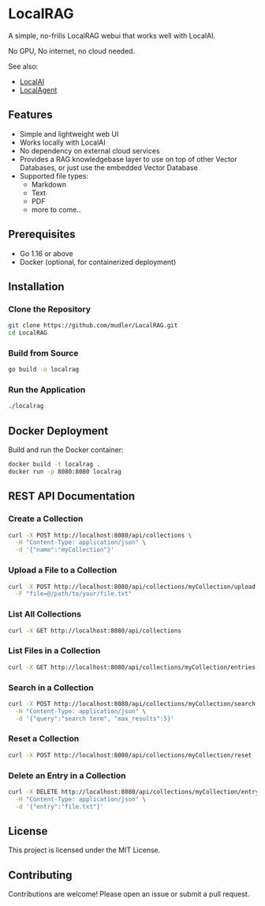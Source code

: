 # LocalRAG

A simple, no-frills LocalRAG webui that works well with LocalAI.

No GPU, No internet, no cloud needed.

See also:

- [LocalAI](https://github.com/mudler/LocalAI)
- [LocalAgent](https://github.com/mudler/LocalAgent)

## Features

- Simple and lightweight web UI
- Works locally with LocalAI
- No dependency on external cloud services
- Provides a RAG knowledgebase layer to use on top of other Vector Databases, or just use the embedded Vector Database
- Supported file types:
  - Markdown
  - Text
  - PDF
  - more to come..

## Prerequisites
- Go 1.16 or above
- Docker (optional, for containerized deployment)

## Installation

### Clone the Repository
```sh
git clone https://github.com/mudler/LocalRAG.git
cd LocalRAG
```

### Build from Source
```sh
go build -o localrag
```

### Run the Application
```sh
./localrag
```

## Docker Deployment
Build and run the Docker container:
```sh
docker build -t localrag .
docker run -p 8080:8080 localrag
```

## REST API Documentation

### Create a Collection
```sh
curl -X POST http://localhost:8080/api/collections \
  -H "Content-Type: application/json" \
  -d '{"name":"myCollection"}'
```

### Upload a File to a Collection
```sh
curl -X POST http://localhost:8080/api/collections/myCollection/upload \
  -F "file=@/path/to/your/file.txt"
```

### List All Collections
```sh
curl -X GET http://localhost:8080/api/collections
```

### List Files in a Collection
```sh
curl -X GET http://localhost:8080/api/collections/myCollection/entries
```

### Search in a Collection
```sh
curl -X POST http://localhost:8080/api/collections/myCollection/search \
  -H "Content-Type: application/json" \
  -d '{"query":"search term", "max_results":5}'
```

### Reset a Collection
```sh
curl -X POST http://localhost:8080/api/collections/myCollection/reset
```

### Delete an Entry in a Collection
```sh
curl -X DELETE http://localhost:8080/api/collections/myCollection/entry/delete \
  -H "Content-Type: application/json" \
  -d '{"entry":"file.txt"}'
```

## License
This project is licensed under the MIT License.

## Contributing
Contributions are welcome! Please open an issue or submit a pull request.
